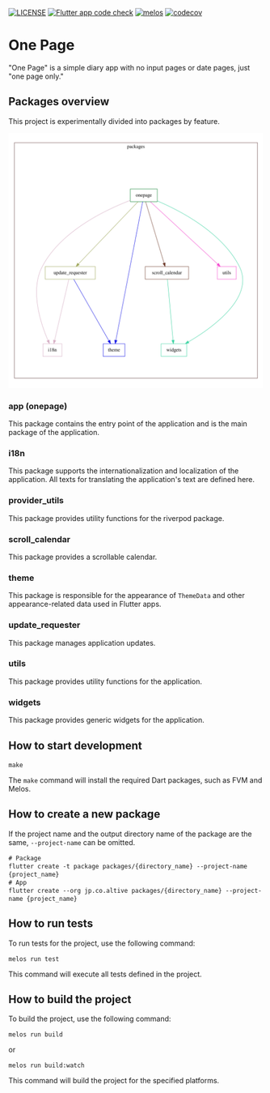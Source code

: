 [![LICENSE](https://img.shields.io/badge/license-MIT-blue.svg)](./LICENSE)
[![Flutter app code check](https://github.com/naipaka/onepage/actions/workflows/flutter-app-code-check.yml/badge.svg)](https://github.com/naipaka/onepage/actions/workflows/flutter-app-code-check.yml)
[![melos](https://img.shields.io/badge/maintained%20with-melos-f700ff.svg?style=flat-square)](https://github.com/invertase/melos)
[![codecov](https://codecov.io/gh/naipaka/onepage/graph/badge.svg?token=VSKGRHHHYW)](https://codecov.io/gh/naipaka/onepage)

# One Page

"One Page" is a simple diary app with no input pages or date pages, just "one page only."

## Packages overview

This project is experimentally divided into packages by feature.

![dependency_graph](./docs/dependency_graph.svg)

### app (onepage)

This package contains the entry point of the application and is the main package of the application.

### i18n

This package supports the internationalization and localization of the application. All texts for translating the application's text are defined here.

### provider_utils

This package provides utility functions for the riverpod package.

### scroll_calendar

This package provides a scrollable calendar.

### theme

This package is responsible for the appearance of `ThemeData` and other appearance-related data used in Flutter apps.

### update_requester

This package manages application updates.

### utils

This package provides utility functions for the application.

### widgets

This package provides generic widgets for the application.

## How to start development

```shell
make
```

The `make` command will install the required Dart packages, such as FVM and Melos.

## How to create a new package

If the project name and the output directory name of the package are the same,
`--project-name` can be omitted.

```shell
# Package
flutter create -t package packages/{directory_name} --project-name {project_name}
# App
flutter create --org jp.co.altive packages/{directory_name} --project-name {project_name}
```

## How to run tests

To run tests for the project, use the following command:

```shell
melos run test
```

This command will execute all tests defined in the project.

## How to build the project

To build the project, use the following command:

```shell
melos run build
```

or 

```shell
melos run build:watch
```

This command will build the project for the specified platforms.
